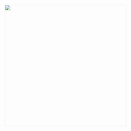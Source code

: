 <p align="center">
  <img src="https://i.kym-cdn.com/entries/icons/original/000/028/021/work.jpg" width="400">
</p>
